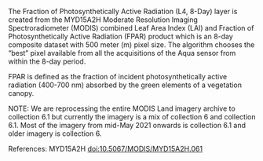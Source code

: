 The Fraction of Photosynthetically Active Radiation (L4, 8-Day) layer is created from the MYD15A2H Moderate Resolution Imaging Spectroradiometer (MODIS) combined Leaf Area Index (LAI) and Fraction of Photosynthetically Active Radiation (FPAR) product which is an 8-day composite dataset with 500 meter (m) pixel size. The algorithm chooses the “best” pixel available from all the acquisitions of the Aqua sensor from within the 8-day period.

FPAR is defined as the fraction of incident photosynthetically active radiation (400-700 nm) absorbed by the green elements of a vegetation canopy.

NOTE: We are reprocessing the entire MODIS Land imagery archive to collection 6.1 but currently the imagery is a mix of collection 6 and collection 6.1. Most of the imagery from mid-May 2021 onwards is collection 6.1 and older imagery is collection 6.

References: MYD15A2H [doi:10.5067/MODIS/MYD15A2H.061](https://doi.org/10.5067/MODIS/MYD15A2H.061)
